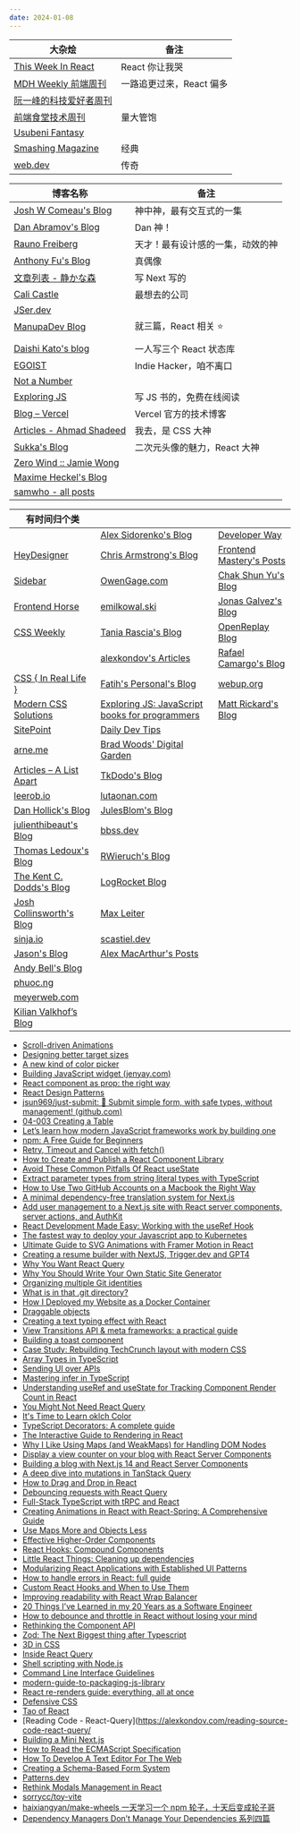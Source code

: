 ```yaml
---
date: 2024-01-08
---
```


| 大杂烩                                                          | 备注              |
| ------------------------------------------------------------ | --------------- |
| [This Week In React](https://thisweekinreact.com/newsletter) | React 你让我哭      |
| [MDH Weekly 前端周刊](https://mdhweekly.com/weekly)              | 一路追更过来，React 偏多 |
| [阮一峰的科技爱好者周刊](https://www.ruanyifeng.com/blog/)              |                 |
| [前端食堂技术周刊](https://github.com/Geekhyt/weekly)                | 量大管饱            |
| [Usubeni Fantasy](https://ssshooter.com/)                    |                 |
| [Smashing Magazine](https://www.smashingmagazine.com/)       | 经典              |
| [web.dev](https://web.dev/blog)                              | 传奇              |

| 博客名称                                                      | 备注                             |
| ------------------------------------------------------------- | -------------------------------- |
| [Josh W Comeau's Blog](https://www.joshwcomeau.com/)          | 神中神，最有交互式的一集         |
| [Dan Abramov's Blog](https://overreacted.io/)                 | Dan 神！                         |
| [Rauno Freiberg](https://rauno.me/)                           | 天才！最有设计感的一集，动效的神 |
| [Anthony Fu's Blog](https://antfu.me/posts)                   | 真偶像                           |
| [文章列表 - 静かな森](https://innei.in/posts)                 | 写 Next 写的                     |
| [Cali Castle](https://cali.so/blog)                           | 最想去的公司                     |
| [JSer.dev](https://jser.dev/)                                 |                                  |
| [ManupaDev Blog](https://manupa.dev/blog)                     | 就三篇，React 相关 ⭐            |
|                                                               |                                  |
| [Daishi Kato's blog](https://blog.axlight.com/posts/)         | 一人写三个 React 状态库          |
| [EGOIST](https://egoist.dev/)                                 | Indie Hacker，咱不离口           |
| [Not a Number](https://www.nan.fyi/)                          |                                  |
| [Exploring JS](https://exploringjs.com/)                      | 写 JS 书的，免费在线阅读         |
| [Blog – Vercel](https://vercel.com/blog/category/engineering) | Vercel 官方的技术博客            |
| [Articles - Ahmad Shadeed](https://ishadeed.com/articles)     | 我去，是 CSS 大神                |
| [Sukka's Blog](https://blog.skk.moe/)                         | 二次元头像的魅力，React 大神     |
| [Zero Wind :: Jamie Wong](https://jamie-wong.com/)            |                                  |
| [Maxime Heckel's Blog](https://blog.maximeheckel.com/)        |                                  |
| [samwho - all posts](https://samwho.dev/blog/)                |                                  |

| 有时间归个类                                                       |                                                                            |                                                                |
| ------------------------------------------------------------ | -------------------------------------------------------------------------- | -------------------------------------------------------------- |
|                                                              | [Alex Sidorenko's Blog](https://alexsidorenko.com/)                        | [Developer Way](https://www.developerway.com/posts)            |
| [HeyDesigner](https://heydesigner.com/)                      | [Chris Armstrong's Blog](https://www.chrisarmstrong.dev/)                  | [Frontend Mastery's Posts](https://frontendmastery.com/posts/) |
| [Sidebar](https://sidebar.io/)                               | [OwenGage.com](https://owengage.com/)                                      | [Chak Shun Yu's Blog](https://www.chakshunyu.com/blog/)        |
| [Frontend Horse](https://frontend.horse/articles/)           | [emilkowal.ski](https://emilkowal.ski/)                                    | [Jonas Galvez's Blog](https://hire.jonasgalvez.com.br/)        |
| [CSS Weekly](https://css-weekly.com/archives/)               | [Tania Rascia's Blog](https://www.taniarascia.com/blog)                    | [OpenReplay Blog](https://blog.openreplay.com/)                |
|                                                              | [alexkondov's Articles](https://alexkondov.com/articles/)                  | [Rafael Camargo's Blog](https://rafaelcamargo.com/blog/)       |
| [CSS { In Real Life }](https://css-irl.info/)                | [Fatih's Personal's Blog](https://blog.6nok.org/)                          | [webup.org](https://webup.org/blog/)                           |
| [Modern CSS Solutions](https://moderncss.dev/)               | [Exploring JS: JavaScript books for programmers](https://exploringjs.com/) | [Matt Rickard's Blog](https://matt-rickard.com/archive)        |
| [SitePoint](https://www.sitepoint.com/)                      | [Daily Dev Tips](https://daily-dev-tips.com/archive/)                      |                                                                |
| [arne.me](https://arne.me/)                                  | [Brad Woods' Digital Garden](https://garden.bradwoods.io/)                 |                                                                |
| [Articles – A List Apart](https://alistapart.com/articles/)  | [TkDodo's Blog](https://tkdodo.eu/blog/all)                                |                                                                |
| [leerob.io](https://leerob.io/blog)                          | [lutaonan.com](https://lutaonan.com/)                                      |                                                                |
| [Dan Hollick's Blog](https://typefully.com/DanHollick)       | [JulesBlom's Blog](https://julesblom.com/)                                 |                                                                |
| [julienthibeaut's Blog](https://www.julienthibeaut.xyz/blog) | [bbss.dev](https://www.bbss.dev/)                                          |                                                                |
| [Thomas Ledoux's Blog](https://www.thomasledoux.be/blog)     | [RWieruch's Blog](https://www.robinwieruch.de/blog/)                       |                                                                |
| [The Kent C. Dodds's Blog](https://kentcdodds.com/blog)      | [LogRocket Blog](https://blog.logrocket.com/)                              |                                                                |
| [Josh Collinsworth's Blog](https://joshcollinsworth.com/)    | [Max Leiter](https://maxleiter.com/)                                       |                                                                |
| [sinja.io](https://sinja.io/)                                | [scastiel.dev](https://scastiel.dev/articles)                              |                                                                |
| [Jason's Blog](https://www.learnwithjason.dev/blog/)         | [Alex MacArthur's Posts](https://macarthur.me/posts)                       |                                                                |
| [Andy Bell's Blog](https://andy-bell.co.uk/blog/)            |                                                                            |                                                                |
| [phuoc.ng](https://phuoc.ng/)                                |                                                                            |                                                                |
| [meyerweb.com](https://meyerweb.com/)                        |                                                                            |                                                                |
| [Kilian Valkhof’s Blog](https://kilianvalkhof.com/)          |                                                                            |                                                                |

- [Scroll-driven Animations](https://scroll-driven-animations.style/)
- [Designing better target sizes](https://ishadeed.com/article/target-size#safe-triangle-target-areas)
- [A new kind of color picker](https://polar.sh/emilwidlund/posts/a-new-kind-of-color-picker-with-react-typescript)
- [Building JavaScript widget (jenyay.com)](https://blog.jenyay.com/building-javascript-widget/)
- [React component as prop: the right way](https://www.developerway.com/posts/react-component-as-prop-the-right-way)
- [React Design Patterns](https://dev.to/refine/react-design-patterns-230o)
- [jsun969/just-submit: 🛫 Submit simple form, with safe types, without management! (github.com)](https://github.com/jsun969/just-submit)
- [04-003 Creating a Table](https://www.bilibili.com/video/BV1cC4y1g7ng?p=30&vd_source=4da426ef9b0e129787ecf66363321458)
- [Let’s learn how modern JavaScript frameworks work by building one](https://nolanlawson.com/2023/12/02/lets-learn-how-modern-javascript-frameworks-work-by-building-one/)
- [npm: A Free Guide for Beginners](https://css-tricks.com/a-complete-beginners-guide-to-npm/)
- [Retry, Timeout and Cancel with fetch()](https://www.chrisarmstrong.dev/posts/retry-timeout-and-cancel-with-fetch)
- [How to Create and Publish a React Component Library](https://dev.to/alexeagleson/how-to-create-and-publish-a-react-component-library-2oe)
- [Avoid These Common Pitfalls Of React useState](https://profy.dev/article/react-usestate-pitfalls)
- [Extract parameter types from string literal types with TypeScript](https://lihautan.com/extract-parameters-type-from-string-literal-types-with-typescript/)
- [How to Use Two GitHub Accounts on a Macbook the Right Way](https://fayazahmed.com/articles/how-to-use-two-github-accounts-on-a-macbook-the-right-way)
- [A minimal dependency-free translation system for Next.js](https://www.thomasledoux.be/blog/minimal-dependency-free-translation-system-nextjs)
- [Add user management to a Next.js site with React server components, server actions, and AuthKit](https://www.learnwithjason.dev/blog/authkit-next/)
- [React Development Made Easy: Working with the useRef Hook](https://blog.openreplay.com/working-with-the-useref-hook-in-react/)
- [The fastest way to deploy your Javascript app to Kubernetes](https://dev.to/odigos/the-fastest-way-to-deploy-your-javascript-app-to-kubernetes-2j33)
- [Ultimate Guide to SVG Animations with Framer Motion in React](https://voskan.host/2023/11/08/svg-animations-in-react-with-framer-motion/)
- [Creating a resume builder with NextJS, Trigger.dev and GPT4](https://dev.to/triggerdotdev/creating-a-resume-builder-with-nextjs-triggerdev-and-gpt4-4gmf)
- [Why You Want React Query](https://tkdodo.eu/blog/why-you-want-react-query)
- [Why You Should Write Your Own Static Site Generator](https://arne.me/articles/write-your-own-ssg)
- [Organizing multiple Git identities](https://garrit.xyz/posts/2023-10-13-organizing-multiple-git-identities)
- [What is in that .git directory?](https://blog.meain.io/2023/what-is-in-dot-git/)
- [How I Deployed my Website as a Docker Container](https://dev.to/paschalogu/how-i-deployed-my-website-as-a-container-3fje)
- [Draggable objects](https://www.redblobgames.com/making-of/draggable/)
- [Creating a text typing effect with React](https://www.julienthibeaut.xyz/blog/create-text-typing-effect-with-react)
- [View Transitions API & meta frameworks: a practical guide](https://bejamas.io/blog/what-is-view-transitions-api/)
- [Building a toast component](https://emilkowal.ski/ui/building-a-toast-component)
- [Case Study: Rebuilding TechCrunch layout with modern CSS](https://ishadeed.com/article/rebuilding-techcrunch-modern-css)
- [Array Types in TypeScript](https://tkdodo.eu/blog/array-types-in-type-script)
- [Sending UI over APIs](https://www.builder.io/blog/ui-over-apis)
- [Mastering infer in TypeScript](https://javascript.plainenglish.io/mastering-infer-in-typescript-6cf3f93cca86)
- [Understanding useRef and useState for Tracking Component Render Count in React](https://peterkellner.net//2023/05/05/Understanding-useRef-and-useState-for-Tracking-Component-Render-Count-in-React/)
- [You Might Not Need React Query](https://tkdodo.eu/blog/you-might-not-need-react-query)
- [It's Time to Learn oklch Color](https://keithjgrant.com/posts/2023/04/its-time-to-learn-oklch-color/)
- [TypeScript Decorators: A complete guide](https://deadsimplechat.com/blog/typescript-decorators-a-complete-guide/)
- [The Interactive Guide to Rendering in React](https://ui.dev/why-react-renders)
- [Why I Like Using Maps (and WeakMaps) for Handling DOM Nodes](https://macarthur.me/posts/maps-for-dom-nodes)
- [Display a view counter on your blog with React Server Components](https://scastiel.dev/view-counter-react-server-components)
- [Building a blog with Next.js 14 and React Server Components](https://maxleiter.com/blog/build-a-blog-with-nextjs-13)
- [A deep dive into mutations in TanStack Query](https://blog.logrocket.com/deep-dive-mutations-tanstack-query/)
- [How to Drag and Drop in React](https://www.robinwieruch.de/react-drag-and-drop/)
- [Debouncing requests with React Query](https://rafaelcamargo.com/blog/deboucing-requests-with-react-query/)
- [Full-Stack TypeScript with tRPC and React](https://www.robinwieruch.de/react-trpc/)
- [Creating Animations in React with React-Spring: A Comprehensive Guide](https://voskan.host/2023/02/08/creating-animations-in-react-with-react-spring/)
- [Use Maps More and Objects Less](https://www.builder.io/blog/maps)
- [Effective Higher-Order Components](https://www.bbss.dev/posts/effective-hocs/)
- [React Hooks: Compound Components](https://kentcdodds.com/blog/compound-components-with-react-hooks)
- [Little React Things: Cleaning up dependencies](https://www.zekehernandez.com/posts/cleaning-up-dependencies)
- [Modularizing React Applications with Established UI Patterns](https://martinfowler.com/articles/modularizing-react-apps.html)
- [How to handle errors in React: full guide](https://www.developerway.com/posts/how-to-handle-errors-in-react)
- [Custom React Hooks and When to Use Them](https://thoughtbot.com/blog/custom-react-hooks)
- [Improving readability with React Wrap Balancer](https://vercel.com/blog/react-wrap-balancer)
- [20 Things I've Learned in my 20 Years as a Software Engineer](https://www.simplethread.com/20-things-ive-learned-in-my-20-years-as-a-software-engineer/)
- [How to debounce and throttle in React without losing your mind](https://www.developerway.com/posts/debouncing-in-react)
- [Rethinking the Component API](https://blog.excalidraw.com/redesigning-editor-api/)
- [Zod: The Next Biggest thing after Typescript](https://dev.to/jareechang/zod-the-next-biggest-thing-after-typescript-4phh)
- [3D in CSS](https://garden.bradwoods.io/notes/css/3d)
- [Inside React Query](https://tkdodo.eu/blog/inside-react-query)
- [Shell scripting with Node.js](https://exploringjs.com/nodejs-shell-scripting/toc.html)
- [Command Line Interface Guidelines](https://clig.dev/)
- [modern-guide-to-packaging-js-library](https://github.com/frehner/modern-guide-to-packaging-js-library/blob/main/README-zh_CN.md)
- [React re-renders guide: everything, all at once](https://www.developerway.com/posts/react-re-renders-guide)
- [Defensive CSS](https://defensivecss.dev/)
- [Tao of React](https://alexkondov.com/tao-of-react/)
- [Reading Code - React-Query](https://alexkondov.com/reading-source-code-react-query/
- [Building a Mini Next.js](https://hire.jonasgalvez.com.br/2022/may/18/building-a-mini-next-js/)
- [How to Read the ECMAScript Specification](https://timothygu.me/es-howto/)
- [How To Develop A Text Editor For The Web](https://www.smashingmagazine.com/2022/02/develop-text-editor-web/)
- [Creating a Schema-Based Form System](https://www.taniarascia.com/schema-based-form-system/)
- [Patterns.dev](https://www.patterns.dev/)
- [Rethink Modals Management in React](https://medium.com/ebaytech/rethink-modals-management-in-react-cf3b6804223d)
- [sorrycc/toy-vite](https://github.com/sorrycc/toy-vite)
- [haixiangyan/make-wheels 一天学习一个 npm 轮子，十天后变成轮子哥](https://github.com/haixiangyan/make-wheels)
- [Dependency Managers Don’t Manage Your Dependencies 系列四篇](https://cpojer.net/posts/dependency-managers-dont-manage-your-dependencies)
